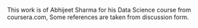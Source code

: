 This work is of Abhijeet Sharma for his Data Science course from coursera.com, Some references are taken from discussion form.

